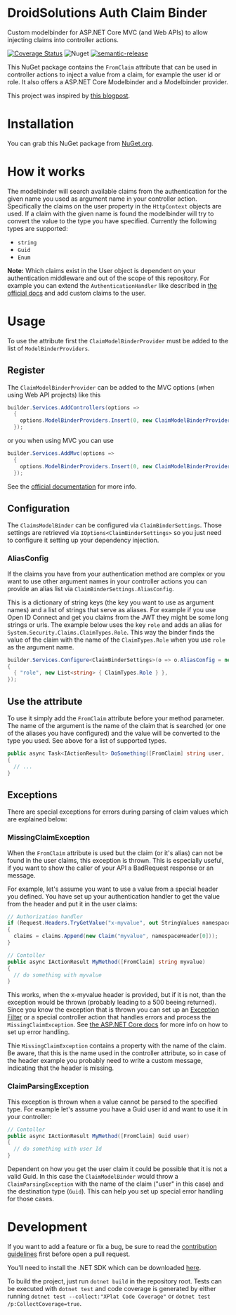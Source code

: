 # DroidSolutions Auth Claim Binder

Custom modelbinder for ASP.NET Core MVC (and Web APIs) to allow injecting claims into controller actions.

[![Coverage Status](https://coveralls.io/repos/github/droidsolutions/asp-auth-claim-binder/badge.svg?branch=main)](https://coveralls.io/github/droidsolutions/asp-auth-claim-binder?branch=main)
![Nuget](https://img.shields.io/nuget/v/DroidSolutions.Oss.AuthClaimBinder)
[![semantic-release](https://img.shields.io/badge/%20%20%F0%9F%93%A6%F0%9F%9A%80-semantic--release-e10079.svg)](https://github.com/semantic-release/semantic-release)

This NuGet package contains the `FromClaim` attribute that can be used in controller actions to inject a value from a claim, for example the user id or role. It also offers a ASP.NET Core Modelbinder and a Modelbinder provider.

This project was inspired by [this blogpost](https://www.davidkaya.com/custom-from-attribute-for-controller-actions-in-asp-net-core/).

# Installation

You can grab this NuGet package from [NuGet.org](https://www.nuget.org/packages/DroidSolutions.Oss.AuthClaimBinder).

# How it works

The modelbinder will search available claims from the authentication for the given name you used as argument name in your controller action. Specifically the claims on the user property in the `HttpContext` objects are used.
If a claim with the given name is found the modelbinder will try to convert the value to the type you have specified. Currently the following types are supported:

- `string`
- `Guid`
- `Enum`

**Note:** Which claims exist in the User object is dependent on your authentication middleware and out of the scope of this repository. For example you can extend the `AuthenticationHandler` like described in [the official docs](https://docs.microsoft.com/en-us/aspnet/core/security/authentication/?view=aspnetcore-7.0#authentication-handler) and add custom claims to the user.

# Usage

To use the attribute first the `ClaimModelBinderProvider` must be added to the list of `ModelBinderProviders`.

## Register

The `ClaimModelBinderProvider` can be added to the MVC options (when using Web API projects) like this

```cs
builder.Services.AddControllers(options =>
  {
    options.ModelBinderProviders.Insert(0, new ClaimModelBinderProvider());
  });
```

or you when using MVC you can use

```cs
builder.Services.AddMvc(options =>
  {
    options.ModelBinderProviders.Insert(0, new ClaimModelBinderProvider());
  });
```

See the [official documentation](https://docs.microsoft.com/en-us/aspnet/core/mvc/advanced/custom-model-binding?view=aspnetcore-8.0#implementing-a-modelbinderprovider) for more info.

## Configuration

The `ClaimsModelBinder` can be configured via `ClaimBinderSettings`. Those settings are retrieved via `IOptions<ClaimBinderSettings>` so you just need to configure it setting up your dependency injection.

### AliasConfig

If the claims you have from your authentication method are complex or you want to use other argument names in your controller actions you can provide an alias list via `ClaimBinderSettings.AliasConfig`.

This is a dictionary of string keys (the key you want to use as argument names) and a list of strings that serve as aliases. For example if you use Open ID Connect and get you claims from the JWT they might be some long strings or urls. The example below uses the key `role` and adds an alias for `System.Security.Claims.ClaimTypes.Role`. This way the binder finds the value of the claim with the name of the `ClaimTypes.Role` when you use `role` as the argument name.

```cs
builder.Services.Configure<ClaimBinderSettings>(o => o.AliasConfig = new Dictionary<string, List<string>>
{
  { "role", new List<string> { ClaimTypes.Role } },
});
```

## Use the attribute

To use it simply add the `FromClaim` attribute before your method parameter. The name of the argument is the name of the claim that is searched (or one of the aliases you have configured) and the value will be converted to the type you used. See above for a list of supported types.

```cs
public async Task<IActionResult> DoSomething([FromClaim] string user, [FromClaim] BasicAuthRole role, CancellationToken cancellationToken)
{
  // ...
}
```

## Exceptions

There are special exceptions for errors during parsing of claim values which are explained below:

### MissingClaimException

When the `FromClaim` attribute is used but the claim (or it's alias) can not be found in the user claims, this exception is thrown. This is especially useful, if you want to show the caller of your API a BadRequest response or an message.

For example, let's assume you want to use a value from a special header you defined. You have set up your authentication handler to get the value from the header and put it in the user claims:
```cs
// Authorization handler
if (Request.Headers.TryGetValue("x-myvalue", out StringValues namespaceHeader))
{
  claims = claims.Append(new Claim("myvalue", namespaceHeader[0]));
}

// Contoller
public async IActionResult MyMethod([FromClaim] string myvalue)
{
  // do something with myvalue
}
```

This works, when the x-myvalue header is provided, but if it is not, than the exception would be thrown (probably leading to a 500 beeing returned). Since you know the exception that is thrown you can set up an [Exception Filter](https://learn.microsoft.com/en-us/aspnet/core/mvc/controllers/filters) or a special controller action that handles errors and process the `MissingClaimException`. See [the ASP.NET Core docs](https://learn.microsoft.com/en-us/aspnet/core/web-api/handle-errors) for more info on how to set up error handling.

Thie `MissingClaimException` contains a property with the name of the claim. Be aware, that this is the name used in the controller attribute, so in case of the header example you probably need to write a custom message, indicating that the header is missing.

### ClaimParsingException

This exception is thrown when a value cannot be parsed to the specified type. For example let's assume you have a Guid user id and want to use it in your controller:
```cs
// Contoller
public async IActionResult MyMethod([FromClaim] Guid user)
{
  // do something with user Id
}
```

Dependent on how you get the user claim it could be possible that it is not a valid Guid. In this case the `ClaimModelBinder` would throw a `ClaimParsingException` with the name of the claim ("user" in this case) and the destination type (`Guid`). This can help you set up special error handling for those cases.

# Development

If you want to add a feature or fix a bug, be sure to read the [contribution guidelines](./CONTRIBUTING.md) first before open a pull request.

You'll need to install the .NET SDK which can be downloaded [here](https://dotnet.microsoft.com/en-us/download).

To build the project, just run `dotnet build` in the repository root. Tests can be executed with `dotnet test` and code coverage is generated by either running `dotnet test --collect:"XPlat Code Coverage"` or `dotnet test /p:CollectCoverage=true`.